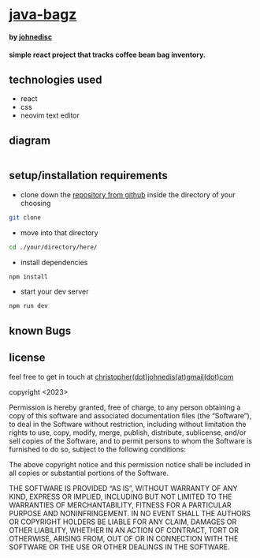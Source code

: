 # [java-bagz](https://github.com/johnedisc/java-bagz.git)

#### by [johnedisc](https://johnedisc.github.io/portfolio/)

#### simple react project that tracks coffee bean bag inventory.

## technologies used

* react
* css
* neovim text editor

## diagram

```mermaid

```

## setup/installation requirements

* clone down the [repository from github](https://github.com/johnedisc/java-bagz.git) inside the directory of your choosing
```bash
git clone 
```
* move into that directory
```bash
cd ./your/directory/here/
```
* install dependencies
```bash
npm install
```
* start your dev server
```bash
npm run dev
```

## known Bugs

## license

feel free to get in touch at [christopher(dot)johnedis(at)gmail(dot)com](christopher.johnedis@gmail.com)

copyright <2023> <COPYRIGHT johnedisc>

Permission is hereby granted, free of charge, to any person obtaining a copy of this software and associated documentation files (the “Software”), to deal in the Software without restriction, including without limitation the rights to use, copy, modify, merge, publish, distribute, sublicense, and/or sell copies of the Software, and to permit persons to whom the Software is furnished to do so, subject to the following conditions:

The above copyright notice and this permission notice shall be included in all copies or substantial portions of the Software.

THE SOFTWARE IS PROVIDED “AS IS”, WITHOUT WARRANTY OF ANY KIND, EXPRESS OR IMPLIED, INCLUDING BUT NOT LIMITED TO THE WARRANTIES OF MERCHANTABILITY, FITNESS FOR A PARTICULAR PURPOSE AND NONINFRINGEMENT. IN NO EVENT SHALL THE AUTHORS OR COPYRIGHT HOLDERS BE LIABLE FOR ANY CLAIM, DAMAGES OR OTHER LIABILITY, WHETHER IN AN ACTION OF CONTRACT, TORT OR OTHERWISE, ARISING FROM, OUT OF OR IN CONNECTION WITH THE SOFTWARE OR THE USE OR OTHER DEALINGS IN THE SOFTWARE.
